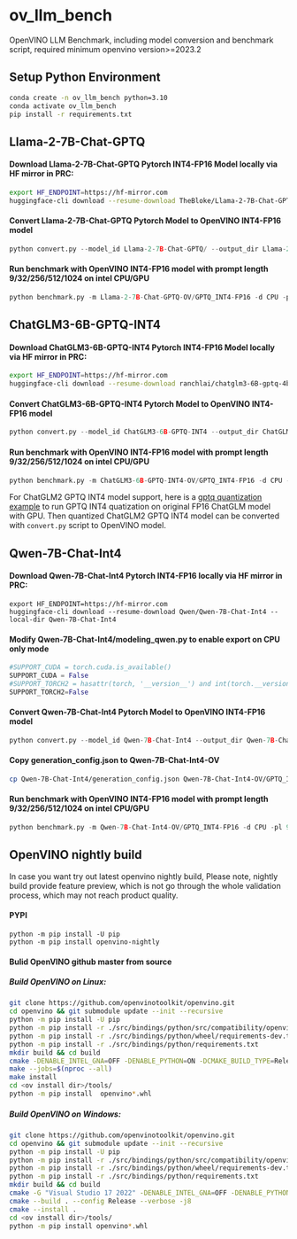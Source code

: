 # ov_llm_bench
OpenVINO LLM Benchmark, including model conversion and benchmark script, required minimum openvino version>=2023.2


## Setup Python Environment
```bash
conda create -n ov_llm_bench python=3.10
conda activate ov_llm_bench
pip install -r requirements.txt
```


## Llama-2-7B-Chat-GPTQ
#### Download Llama-2-7B-Chat-GPTQ Pytorch INT4-FP16 Model locally via HF mirror in PRC:
```bash
export HF_ENDPOINT=https://hf-mirror.com
huggingface-cli download --resume-download TheBloke/Llama-2-7B-Chat-GPTQ --local-dir Llama-2-7B-Chat-GPTQ
```

#### Convert Llama-2-7B-Chat-GPTQ Pytorch Model to OpenVINO INT4-FP16 model
```python
python convert.py --model_id Llama-2-7B-Chat-GPTQ/ --output_dir Llama-2-7B-Chat-GPTQ-OV --precision FP16
```

#### Run benchmark with OpenVINO INT4-FP16 model with prompt length 9/32/256/512/1024 on intel CPU/GPU
```python
python benchmark.py -m Llama-2-7B-Chat-GPTQ-OV/GPTQ_INT4-FP16 -d CPU -pl 9
```


## ChatGLM3-6B-GPTQ-INT4
#### Download ChatGLM3-6B-GPTQ-INT4 Pytorch INT4-FP16 Model locally via HF mirror in PRC:
```bash
export HF_ENDPOINT=https://hf-mirror.com
huggingface-cli download --resume-download ranchlai/chatglm3-6B-gptq-4bit --local-dir ChatGLM3-6B-GPTQ-INT4
```

#### Convert ChatGLM3-6B-GPTQ-INT4 Pytorch Model to OpenVINO INT4-FP16 model
```python
python convert.py --model_id ChatGLM3-6B-GPTQ-INT4 --output_dir ChatGLM3-6B-GPTQ-INT4-OV --precision FP16
```
#### Run benchmark with OpenVINO INT4-FP16 model with prompt length 9/32/256/512/1024 on intel CPU/GPU
```python
python benchmark.py -m ChatGLM3-6B-GPTQ-INT4-OV/GPTQ_INT4-FP16 -d CPU -pl 9
```

For ChatGLM2 GPTQ INT4 model support, here is a [gptq quantization example](https://github.com/sammysun0711/ov_llm_bench/tree/main/gptq) to run GPTQ INT4 quatization on original FP16 ChatGLM model with GPU. Then quantized ChatGLM2 GPTQ INT4 model can be converted with `convert.py` script to OpenVINO model.



## Qwen-7B-Chat-Int4
#### Download Qwen-7B-Chat-Int4 Pytorch INT4-FP16 locally via HF mirror in PRC:
```
export HF_ENDPOINT=https://hf-mirror.com
huggingface-cli download --resume-download Qwen/Qwen-7B-Chat-Int4 --local-dir Qwen-7B-Chat-Int4
```
#### Modify Qwen-7B-Chat-Int4/modeling_qwen.py to enable export on CPU only mode
```python
#SUPPORT_CUDA = torch.cuda.is_available()
SUPPORT_CUDA = False
#SUPPORT_TORCH2 = hasattr(torch, '__version__') and int(torch.__version__.split(".")[0]) >= 2
SUPPORT_TORCH2=False
```
#### Convert Qwen-7B-Chat-Int4 Pytorch Model to OpenVINO INT4-FP16 model
```python
python convert.py --model_id Qwen-7B-Chat-Int4 --output_dir Qwen-7B-Chat-Int4-OV --precision FP16 
```
#### Copy generation_config.json to Qwen-7B-Chat-Int4-OV
```bash
cp Qwen-7B-Chat-Int4/generation_config.json Qwen-7B-Chat-Int4-OV/GPTQ_INT4-FP16
```
#### Run benchmark with OpenVINO INT4-FP16 model with prompt length 9/32/256/512/1024 on intel CPU/GPU
```python
python benchmark.py -m Qwen-7B-Chat-Int4-OV/GPTQ_INT4-FP16 -d CPU -pl 9
```


## OpenVINO nightly build
In case you want try out latest openvino nightly build, Please note, nightly build provide feature preview, which is not go through the whole validation process, which may not reach product quality.

#### PYPI
```
python -m pip install -U pip
python -m pip install openvino-nightly
```
#### Bulid OpenVINO github master from source
##### Build OpenVINO on Linux:
```bash
git clone https://github.com/openvinotoolkit/openvino.git
cd openvino && git submodule update --init --recursive
python -m pip install -U pip
python -m pip install -r ./src/bindings/python/src/compatibility/openvino/requirements-dev.txt
python -m pip install -r ./src/bindings/python/wheel/requirements-dev.txt
python -m pip install -r ./src/bindings/python/requirements.txt
mkdir build && cd build
cmake -DENABLE_INTEL_GNA=OFF -DENABLE_PYTHON=ON -DCMAKE_BUILD_TYPE=Release -DCMAKE_INSTALL_PREFIX=<ov install dir> ..
make --jobs=$(nproc --all)
make install
cd <ov install dir>/tools/
python -m pip install  openvino*.whl
```

##### Build OpenVINO on Windows:
```bash
git clone https://github.com/openvinotoolkit/openvino.git
cd openvino && git submodule update --init --recursive
python -m pip install -U pip
python -m pip install -r ./src/bindings/python/src/compatibility/openvino/requirements-dev.txt
python -m pip install -r ./src/bindings/python/wheel/requirements-dev.txt
python -m pip install -r ./src/bindings/python/requirements.txt
mkdir build && cd build
cmake -G "Visual Studio 17 2022" -DENABLE_INTEL_GNA=OFF -DENABLE_PYTHON=ON -DCMAKE_BUILD_TYPE=Release -DCMAKE_INSTALL_PREFIX=<ov install dir> ..
cmake --build . --config Release --verbose -j8
cmake --install .
cd <ov install dir>/tools/
python -m pip install openvino*.whl
```

